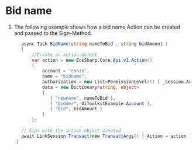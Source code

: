 # Bid name

1. The following example shows how a bid name Action can be created and passed to the Sign-Method.

```csharp
      async Task BidName(string nameToBid , string bidAmount )
      {
          //Create an action object
          var action = new EosSharp.Core.Api.v1.Action()
          {
              account = "eosio",
              name = "bidname",
              authorization = new List<PermissionLevel>() { _session.Auth },
              data = new Dictionary<string, object>
              {
                 { "newname", nameToBid },
                 { "bidder", UiToolkitExample.Account },
                 { "bid", bidAmount }
              }
          };
		
	  // Sign with the action object created
	  await LinkSession.Transact(new TransactArgs() { Action = action });
	}
```

